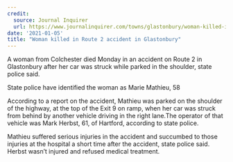 ```yaml
---
credit:
  source: Journal Inquirer
  url: https://www.journalinquirer.com/towns/glastonbury/woman-killed-in-route-2-accident-in-glastonbury/article_a9dfd602-4f66-11eb-a178-87fa8aee7d7d.html
date: '2021-01-05'
title: "Woman killed in Route 2 accident in Glastonbury"
---
```

A woman from Colchester died Monday in an accident on Route 2 in Glastonbury after her car was struck while parked in the shoulder, state police said.

State police have identified the woman as Marie Mathieu, 58

According to a report on the accident, Mathieu was parked on the shoulder of the highway, at the top of the Exit 9 on ramp, when her car was struck from behind by another vehicle driving in the right lane.The operator of that vehicle was Mark Herbst, 61, of Hartford, according to state police.

Mathieu suffered serious injuries in the accident and succumbed to those injuries at the hospital a short time after the accident, state police said. Herbst wasn’t injured and refused medical treatment.
